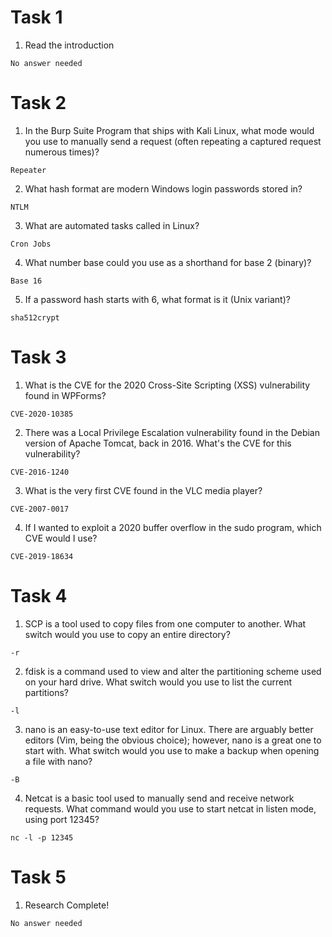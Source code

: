 # Task 1

1. Read the introduction
```
No answer needed
```

# Task 2

1.  In the Burp Suite Program that ships with Kali Linux, what mode would you use to manually send a request (often repeating a captured request numerous times)?
```
Repeater
```
2. What hash format are modern Windows login passwords stored in?
```
NTLM
```
3. What are automated tasks called in Linux?
```
Cron Jobs
```
4. What number base could you use as a shorthand for base 2 (binary)?
```
Base 16
```
5. If a password hash starts with $6$, what format is it (Unix variant)?
```
sha512crypt
```

# Task 3

1. What is the CVE for the 2020 Cross-Site Scripting (XSS) vulnerability found in WPForms?
```
CVE-2020-10385
```
2. There was a Local Privilege Escalation vulnerability found in the Debian version of Apache Tomcat, back in 2016. What's the CVE for this vulnerability?
```
CVE-2016-1240
```
3. What is the very first CVE found in the VLC media player?
```
CVE-2007-0017
```
4. If I wanted to exploit a 2020 buffer overflow in the sudo program, which CVE would I use?
```
CVE-2019-18634
```

# Task 4

1. SCP is a tool used to copy files from one computer to another.
What switch would you use to copy an entire directory?
```
-r
```
2. fdisk is a command used to view and alter the partitioning scheme used on your hard drive.
What switch would you use to list the current partitions?
```
-l
```
3. nano is an easy-to-use text editor for Linux. There are arguably better editors (Vim, being the obvious choice); however, nano is a great one to start with.
What switch would you use to make a backup when opening a file with nano?
```
-B
```
4. Netcat is a basic tool used to manually send and receive network requests. 
What command would you use to start netcat in listen mode, using port 12345?
```
nc -l -p 12345
```

# Task 5

1. Research Complete!
```
No answer needed
```